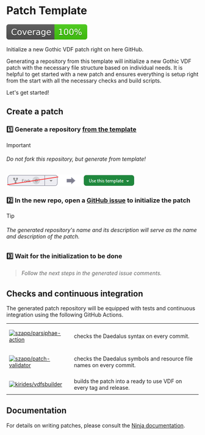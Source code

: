 # Patch Template

[![Coverage](.github/actions/initialization/badges/coverage.svg)](https://github.com/szapp/patch-template)

Initialize a new Gothic VDF patch right on here GitHub.

Generating a repository from this template will initialize a new Gothic VDF patch with the necessary file structure based on individual needs. 
It is helpful to get started with a new patch and ensures everything is setup right from the start with all the necessary checks and build scripts.

Let's get started!

## Create a patch

### 1️⃣ Generate a repository [from the template](https://repo.new/?template_name=patch-template&template_owner=szapp)

> [!Important]
> ###### Do not fork this repository, but generate from template!
> [![Template](.github/actions/initialization/badges/template.png)](https://repo.new/?template_name=patch-template&template_owner=szapp)

### 2️⃣ In the new repo, open a [GitHub issue](../../issues/new/choose) to initialize the patch</a>

> [!Tip]
> ###### The generated repository's name and its description will serve as the name and description of the patch.

### 3️⃣ Wait for the initialization to be done

>    
> ###### Follow the next steps in the generated issue comments.
>   

## Checks and continuous integration

The generated patch repository will be equipped with tests and continuous integration using the following GitHub Actions.

<table><tbody>
  <tr><td>
    
  [![szapp/parsiphae-action](https://img.shields.io/badge/szapp-parsiphae--action-34D058?logo=github&logoColor=959DA5&labelColor=444D56)](https://github.com/szapp/parsiphae-action)
    
  </td>
  <td>checks the Daedalus syntax on every commit.</td>
  </tr>
  <tr><td>
    
  [![szapp/patch-validator](https://img.shields.io/badge/szapp-patch--validator-34D058?logo=github&logoColor=959DA5&labelColor=444D56)](https://github.com/szapp/patch-validator)
  
  </td>
  <td>checks the Daedalus symbols and resource file names on every commit.</td>
  </tr>
  <tr><td>
  
  [![kirides/vdfsbuilder](https://img.shields.io/badge/kirides-vdfsbuilder-34D058?logo=github&logoColor=959DA5&labelColor=444D56)](https://github.com/kirides/vdfsbuilder)
  
  </td>
  <td>builds the patch into a ready to use VDF on every tag and release.</td>
  </tr>
</tbody></table>

## Documentation

For details on writing patches, please consult the [Ninja documentation](https://github.com/szapp/Ninja/wiki).
